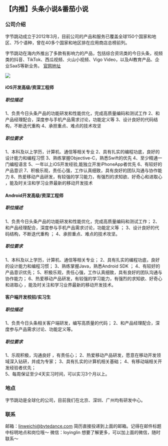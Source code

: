 ## 【内推】头条小说&番茄小说
### 公司介绍
字节跳动成立于2012年3月，目前公司的产品和服务已覆盖全球150个国家和地区、75个语种，曾在40多个国家和地区排在应用商店总榜前列。

字节跳动在海内外推出了多款有影响力的产品，包括综合资讯类的今日头条，视频类的抖音、TikTok、西瓜视频、火山小视频、Vigo Video，以及AI教育产品、企业SaaS等新业务。
[官网地址](https://bytedance.com/zh/about#overview)

![](https://upload-images.jianshu.io/upload_images/1049769-cd1f43c2ad6fb563.png?imageMogr2/auto-orient/strip%7CimageView2/2/w/1240)

#### iOS开发高级/资深工程师
##### 职位描述
1、负责今日头条产品的功能研发和性能优化，完成高质量编码和测试工作 
2、和产品经理配合，深度参与手机产品需求讨论，功能定义等 
3、设计良好的代码结构，不断迭代重构 
4、承担重点、难点的技术攻坚
##### 职位要求
1、本科及以上学历，计算机、通信等相关专业 
2、具有扎实的编程功底，良好的设计能力和编程习惯 
3、熟练掌握Objective-C，熟悉Swift的优先 
4、至少精通一门编程语言 
5、一年以上iOS开发经验,能独立开发iPhoneApp者优先 
6、有较好的产品意识 
7、积极乐观，责任心强，工作认真细致，具有良好的团队沟通与协作能力 
8、热爱移动产品研发，有较强的学习能力，有强烈的求知欲、好奇心和进取心 ，能及时关注和学习业界最新的移动开发技术

#### Android开发高级/资深工程师
##### 职位描述
1、负责今日头条产品的功能研发和性能优化，完成高质量编码和测试工作； 
2、和产品经理配合，深度参与手机产品需求讨论，功能定义等 ； 
3、设计良好的代码结构，不断迭代重构 ； 
4、承担重点、难点的技术攻坚。
##### 职位要求
1、本科及以上学历，计算机、通信等相关专业； 
2、具有扎实的编程功底，良好的设计能力和编程习惯； 
3、熟练掌握Java，熟悉Android SDK ； 
4、有较好的产品意识优先； 
5、积极乐观，责任心强，工作认真细致，具有良好的团队沟通与协作能力； 
6、热爱移动产品研发，有较强的学习能力，有强烈的求知欲、好奇心和进取心 ，能及时关注和学习业界最新的移动开发技术。

#### 客户端开发校招/实习生
##### 职位描述
1、负责今日头条相关客户端研发，编写高质量的代码； 
2、和产品经理配合，深度参与产品需求讨论、功能定义等。
##### 职位要求
1、乐观积极，沟通良好 ，有责任心； 
2、热爱移动产品研发，愿意在移动开发领域深入钻研，并成为专家；
3、具有扎实的计算机相关基础；
4、有移动端相关开发经验者优先；  
5、每周保证至少4天实习时间，可以实习3个月以上。

### 地点
字节跳动是全球化的公司，目前我们在北京、深圳、广州均有研发中心。

### 联系
邮箱：linweichi@bytedance.com
简历直接投递到上面的邮箱。记得在邮件标题中标明地点和岗位哦～
微信：loyinglin
想要了解更多，可以加上面的微信，随时联系～

